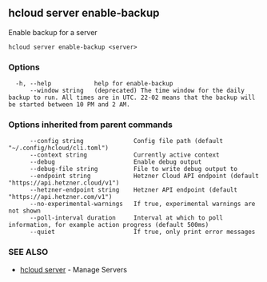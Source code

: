 ## hcloud server enable-backup

Enable backup for a server

```
hcloud server enable-backup <server>
```

### Options

```
  -h, --help            help for enable-backup
      --window string   (deprecated) The time window for the daily backup to run. All times are in UTC. 22-02 means that the backup will be started between 10 PM and 2 AM.
```

### Options inherited from parent commands

```
      --config string              Config file path (default "~/.config/hcloud/cli.toml")
      --context string             Currently active context
      --debug                      Enable debug output
      --debug-file string          File to write debug output to
      --endpoint string            Hetzner Cloud API endpoint (default "https://api.hetzner.cloud/v1")
      --hetzner-endpoint string    Hetzner API endpoint (default "https://api.hetzner.com/v1")
      --no-experimental-warnings   If true, experimental warnings are not shown
      --poll-interval duration     Interval at which to poll information, for example action progress (default 500ms)
      --quiet                      If true, only print error messages
```

### SEE ALSO

* [hcloud server](hcloud_server.md)	 - Manage Servers
